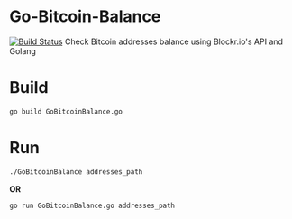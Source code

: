 # Go-Bitcoin-Balance 
[![Build Status](https://drone.io/github.com/Chiheb-Nexus/Go-Bitcoin-Balance/status.png)](https://drone.io/github.com/Chiheb-Nexus/Go-Bitcoin-Balance/latest)
Check Bitcoin addresses balance using Blockr.io's API and Golang

# Build
```bash
go build GoBitcoinBalance.go
```
# Run
```bash
./GoBitcoinBalance addresses_path
```
**OR**

```bash
go run GoBitcoinBalance.go addresses_path
```


